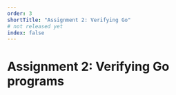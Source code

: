 ```yaml
---
order: 3
shortTitle: "Assignment 2: Verifying Go"
# not released yet
index: false
---
```


# Assignment 2: Verifying Go programs
